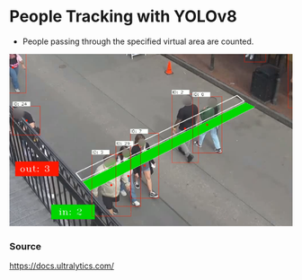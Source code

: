 # People Tracking with YOLOv8

- People passing through the specified virtual area are counted.

![screenshot](results/result_track.png)

### Source

https://docs.ultralytics.com/